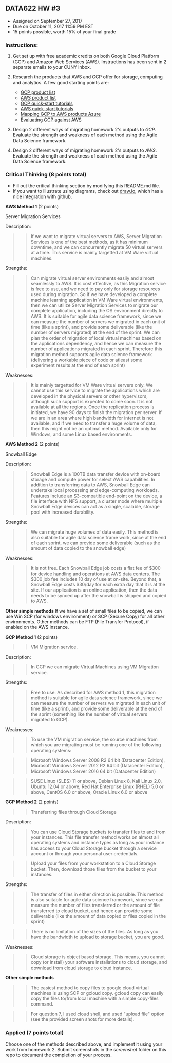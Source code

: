 ## DATA622 HW #3
- Assigned on September 27, 2017
- Due on October 11, 2017 11:59 PM EST
- 15 points possible, worth 15% of your final grade

### Instructions:
1. Get set up with free academic credits on both Google Cloud Platform (GCP) and Amazon Web Services (AWS).  Instructions has been sent in 2 separate emails to your CUNY inbox.

2. Research the products that AWS and GCP offer for storage, computing and analytics.  A few good starting points are:
    - [GCP product list](https://cloud.google.com/products/)
    - [AWS product list](https://aws.amazon.com/products)
    - [GCP quick-start tutorials](https://codelabs.developers.google.com/codelabs)
    - [AWS quick-start tutorials](https://aws.amazon.com/getting-started/tutorials/)
    - [Mapping GCP to AWS products Azure](https://stackify.com/microsoft-azure-vs-amazon-web-services-vs-google-compute-comparison/)
    - [Evaluating GCP against AWS](http://blog.armory.io/choosing-between-aws-gcp-and-azure/)


3. Design 2 different ways of migrating homework 2's outputs to *GCP*.  Evaluate the strength and weakness of each method using the Agile Data Science framework.

4. Design 2 different ways of migrating homework 2's outputs to *AWS*.  Evaluate the strength and weakness of each method using the Agile Data Science framework.

### Critical Thinking (8 points total)

- Fill out the critical thinking section by modifying this README.md file.
- If you want to illustrate using diagrams, check out [draw.io](https://www.draw.io/), which has a nice integration with github.

**AWS Method 1** (2 points)

Server Migration Services

Description:
>>If we want to migrate virtual servers to AWS, Server Migration Services is one of the best methods, as it has minimum downtime, and we can concurrently migrate 50 virtual servers at a time. 
>>This service is mainly targetted at VM Ware virtual machines. 

Strengths:
>>Can migrate virtual server environments easily and almost seamlessly to AWS. It is cost effective, as this Migration service is free to use, and we need to pay only for storage resources used during migration.
>>So if we have developed a complete machine learning application in VM Ware virtual environments, then we can utilize Server Migration Services to migrate our complete application, including the OS environment directly to AWS.
>>It is suitable for agile data science framework, since we can measure the number of servers we migrated in each unit of time (like a sprint), and provide some deliverable (like the number of servers migrated) at the end of the sprint.
>>We can plan the order of migration of local virtual machines based on the applications dependency, and hence we can measure the number of applications migrated in each sprint. 
>>Therefore this migration method supports agile data science framework (delivering a workable piece of code or atleast some experiment results at the end of each sprint)

Weaknesses:
>>It is mainly targetted for VM Ware virtual servers only. We cannot use this service to migrate the applications which are developed in the physical servers or other hypervisors, although such support is expected to come soon.
>>It is not available at all the regions.
>>Once the replication process is initiated, we have 90 days to finish the migration per server. 
>>If we are in an area where high bandwidth for internet is not available, and if we need to transfer a huge volume of data, then this might not be an optimal method. 
>>Available only for Windows, and some Linux based environments. 

**AWS Method 2** (2 points)

Snowball Edge

Description:
>>Snowball Edge is a 100TB data transfer device with on-board storage and compute power for select AWS capabilities. 
>>In addition to transferring data to AWS, Snowball Edge can undertake local processing and edge-computing workloads. 
>>Features include an S3-compatible end-point on the device, a file interface with NFS support, a cluster mode where multiple Snowball Edge devices can act as a single, scalable, storage pool with increased durability.

Strengths:
>>We can migrate huge volumes of data easily. This method is also suitable for agile data science frame work, since at the end of each sprint, we can provide some deliverable (such as the amount of data copied to the snowball edge)

Weaknesses:
>>It is not free. Each Snowball Edge job costs a flat fee of $300 for device handling and operations at AWS data centers. The $300 job fee includes 10 day of use at on-site. 
>> Beyond that, a Snowball Edge costs $30/day for each extra day that it is at the site.
>>If our application is an online application, then the data needs to be synced up after the snowball is shipped and copied to AWS. 


**Other simple methods**
If we have a set of small files to be copied, we can use Win SCP (for windows environment) or SCP (Secure Copy) for all other environments. Other methods can be FTP (File Transfer Protocol), if enabled on the AWS instance. 

**GCP Method 1** (2 points)
>>VM Migration service. 

Description:
>>In GCP we can migrate Virtual Machines using VM Migration service. 

Strengths:
>>Free to use. 
>>As described for AWS method 1, this migration method is suitable for agile data science framework, since we can measure the number of servers we migrated in each unit of time (like a sprint), and provide some deliverable at the end of the sprint (something like the number of virtual servers migrated to GCP).

Weaknesses:
>>To use the VM migration service, the source machines from which you are migrating must be running one of the following operating systems:

>>Microsoft Windows Server 2008 R2 64 bit (Datacenter Edition), Microsoft Windows Server 2012 R2 64 bit (Datacenter Edition), Microsoft Windows Server 2016 64 bit (Datacenter Edition)

>>SUSE Linux (SLES) 11 or above, Debian Linux 8, Kali Linux 2.0, Ubuntu 12.04 or above, Red Hat Enterprise Linux (RHEL) 5.0 or above, CentOS 6.0 or above, Oracle Linux 6.0 or above



**GCP Method 2** (2 points)
>>Transferring files through Cloud Storage

Description:
>>You can use Cloud Storage buckets to transfer files to and from your instances. This file transfer method works on almost all operating systems and instance types as long as your instance has access to your Cloud Storage bucket through a service account or through your personal user credentials.

>>Upload your files from your workstation to a Cloud Storage bucket. Then, download those files from the bucket to your instances.

Strengths:
>>The transfer of files in either direction is possible.
>>This method is also suitable for agile data science framework, since we can measure the number of files transferred or the amount of file transferred to cloud bucket, and hence can provide some deliverable (like the amount of data copied or files copied in the sprint)

>>There is no limitation of the sizes of the files. As long as you have the bandwidth to upload to storage bucket, you are good.

Weaknesses:
>>Cloud storage is object based storage. This means, you cannot copy (or install) your software installations to cloud storage, and download from cloud storage to cloud instance.
 
**Other simple methods**
>>The easiest method to copy files to google cloud virtual machines is using SCP or gcloud copy. gcloud copy can easily copy the files to/from local machine with a simple copy-files command.

>>For question 7, I used cloud shell, and used "upload file" option (see the provided screen shots for more details).


### Applied (7 points total)

Choose one of the methods described above, and implement it using your work from homework 2.  Submit screenshots in the *screenshot* folder on this repo to document the completion of your process.
